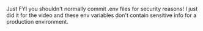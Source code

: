 Just FYI you shouldn't normally commit .env files for security reasons! I just did it for the video and these env variables don't contain sensitive info for a production environment.

